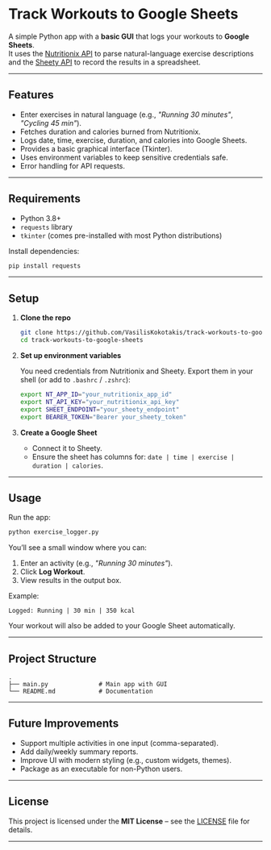 
# Track Workouts to Google Sheets

A simple Python app with a **basic GUI** that logs your workouts to **Google Sheets**.  
It uses the [Nutritionix API](https://developer.nutritionix.com/) to parse natural-language exercise descriptions and the [Sheety API](https://sheety.co/) to record the results in a spreadsheet.

---

## Features
- Enter exercises in natural language (e.g., *"Running 30 minutes"*, *"Cycling 45 min"*).
- Fetches duration and calories burned from Nutritionix.
- Logs date, time, exercise, duration, and calories into Google Sheets.
- Provides a basic graphical interface (Tkinter).
- Uses environment variables to keep sensitive credentials safe.
- Error handling for API requests.

---

## Requirements
- Python 3.8+
- `requests` library
- `tkinter` (comes pre-installed with most Python distributions)

Install dependencies:
```bash
pip install requests
````

---

## Setup

1. **Clone the repo**

   ```bash
   git clone https://github.com/VasilisKokotakis/track-workouts-to-google-sheets.git
   cd track-workouts-to-google-sheets
   ```

2. **Set up environment variables**

   You need credentials from Nutritionix and Sheety.
   Export them in your shell (or add to `.bashrc` / `.zshrc`):

   ```bash
   export NT_APP_ID="your_nutritionix_app_id"
   export NT_API_KEY="your_nutritionix_api_key"
   export SHEET_ENDPOINT="your_sheety_endpoint"
   export BEARER_TOKEN="Bearer your_sheety_token"
   ```

3. **Create a Google Sheet**

   * Connect it to Sheety.
   * Ensure the sheet has columns for:
     `date | time | exercise | duration | calories`.

---

## Usage

Run the app:

```bash
python exercise_logger.py
```

You’ll see a small window where you can:

1. Enter an activity (e.g., *"Running 30 minutes"*).
2. Click **Log Workout**.
3. View results in the output box.

Example:

```
Logged: Running | 30 min | 350 kcal
```

Your workout will also be added to your Google Sheet automatically.

---

## Project Structure

```
.
├── main.py              # Main app with GUI
└── README.md            # Documentation
```

---

## Future Improvements

* Support multiple activities in one input (comma-separated).
* Add daily/weekly summary reports.
* Improve UI with modern styling (e.g., custom widgets, themes).
* Package as an executable for non-Python users.

---

##  License

This project is licensed under the **MIT License** – see the [LICENSE](LICENSE) file for details.

---

